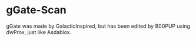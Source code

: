 # gGate-Scan
gGate was made by GalacticInspired, but has been edited by B00PUP using dwProx, just like Asdablox.
